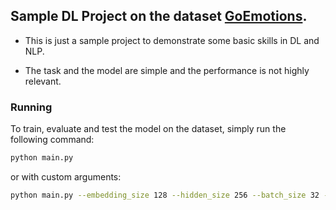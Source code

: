 ## Sample DL Project on the dataset [GoEmotions](https://huggingface.co/datasets/google-research-datasets/go_emotions).

- This is just a sample project to demonstrate some basic skills in DL and NLP.

- The task and the model are simple and the performance is not highly relevant.

### Running
To train, evaluate and test the model on the dataset, simply run the following command:

```bash
python main.py
```

or with custom arguments:

```bash
python main.py --embedding_size 128 --hidden_size 256 --batch_size 32 --epochs 5 --shuffle
```